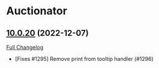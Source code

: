 # Auctionator

## [10.0.20](https://github.com/Auctionator/Auctionator/tree/10.0.20) (2022-12-07)
[Full Changelog](https://github.com/Auctionator/Auctionator/compare/10.0.19...10.0.20) 

- [Fixes #1295] Remove print from tooltip handler (#1296)  
